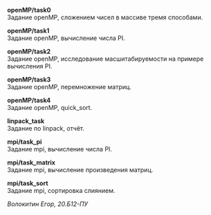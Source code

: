 **openMP/task0** \
Задание openMP, сложением чисел в массиве тремя способами.

**openMP/task1** \
Задание openMP, вычисление числа PI.

**openMP/task2** \
Задание openMP, исследование масшитабируемости на примере вычисления PI.

**openMP/task3** \
Задание openMP, перемножение матриц.

**openMP/task4** \
Задание openMP, quick_sort.

**linpack_task** \
Задание по linpack, отчёт.

**mpi/task_pi** \
Задание mpi, вычисление числа PI.

**mpi/task_matrix** \
Задание mpi, вычисление произведения матриц.

**mpi/task_sort** \
Задание mpi, сортировка слиянием.

*Волокитин Егор, 20.Б12-ПУ*
